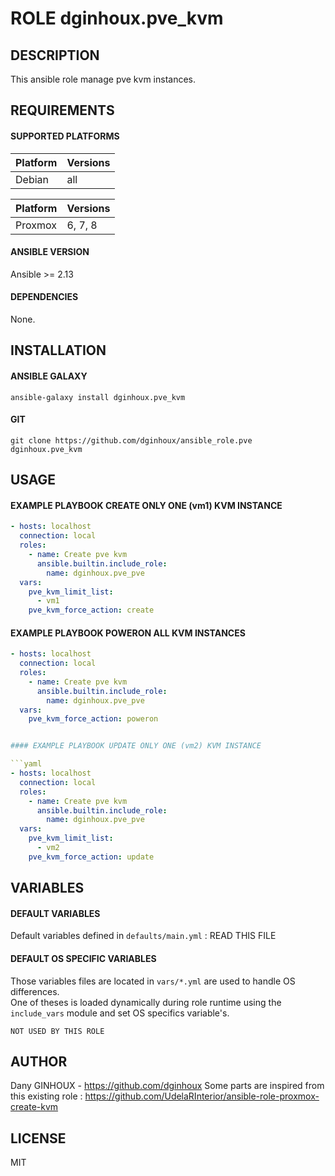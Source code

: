# ROLE dginhoux.pve_kvm



## DESCRIPTION

This ansible role manage pve kvm instances.


## REQUIREMENTS

#### SUPPORTED PLATFORMS

| Platform | Versions |
|----------|----------|
| Debian | all |



| Platform | Versions |
|----------|----------|
| Proxmox | 6, 7, 8 |



#### ANSIBLE VERSION

Ansible >= 2.13

#### DEPENDENCIES

None.



## INSTALLATION

#### ANSIBLE GALAXY

```shell
ansible-galaxy install dginhoux.pve_kvm
```
#### GIT

```shell
git clone https://github.com/dginhoux/ansible_role.pve dginhoux.pve_kvm
```


## USAGE

#### EXAMPLE PLAYBOOK CREATE ONLY ONE (vm1) KVM INSTANCE

```yaml
- hosts: localhost
  connection: local
  roles:
    - name: Create pve kvm
      ansible.builtin.include_role:
        name: dginhoux.pve_pve
  vars:
    pve_kvm_limit_list:
      - vm1
    pve_kvm_force_action: create
```

#### EXAMPLE PLAYBOOK POWERON ALL KVM INSTANCES

```yaml
- hosts: localhost
  connection: local
  roles:
    - name: Create pve kvm
      ansible.builtin.include_role:
        name: dginhoux.pve_pve
  vars:
    pve_kvm_force_action: poweron


#### EXAMPLE PLAYBOOK UPDATE ONLY ONE (vm2) KVM INSTANCE

```yaml
- hosts: localhost
  connection: local
  roles:
    - name: Create pve kvm
      ansible.builtin.include_role:
        name: dginhoux.pve_pve
  vars:
    pve_kvm_limit_list:
      - vm2
    pve_kvm_force_action: update
```



## VARIABLES

#### DEFAULT VARIABLES

Default variables defined in `defaults/main.yml` : READ THIS FILE



#### DEFAULT OS SPECIFIC VARIABLES

Those variables files are located in `vars/*.yml` are used to handle OS differences.<br />
One of theses is loaded dynamically during role runtime using the `include_vars` module and set OS specifics variable's.

`NOT USED BY THIS ROLE`

## AUTHOR

Dany GINHOUX - https://github.com/dginhoux
Some parts are inspired from this existing role : https://github.com/UdelaRInterior/ansible-role-proxmox-create-kvm


## LICENSE

MIT
